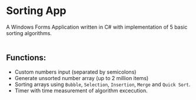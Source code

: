 # Sorting App

A Windows Forms Application written in C# with implementation of 5 basic sorting algorithms.<br><br>

## Functions:
- Custom numbers input (separated by semicolons)
- Generate unsorted number array (up to 2 million items)
- Sorting arrays using `Bubble`, `Selection`, `Insertion`, `Merge` and `Quick Sort`.
- Timer with time measurement of algorithm excecution.
